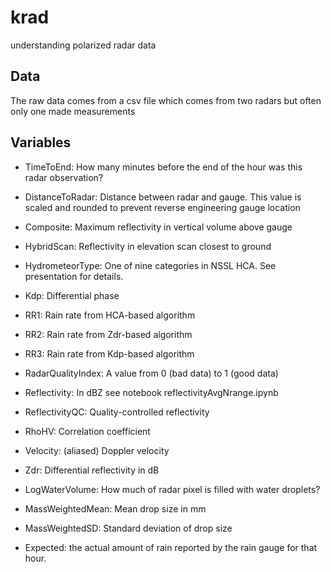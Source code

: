 # krad
understanding polarized radar data

## Data
The raw data comes from a csv file which comes from two radars but often only one made measurements

## Variables

* TimeToEnd:  How many minutes before the end of the hour was this radar observation?

* DistanceToRadar:  Distance between radar and gauge.  This value is scaled and rounded to prevent reverse engineering gauge location

* Composite:  Maximum reflectivity in vertical volume above gauge

* HybridScan: Reflectivity in elevation scan closest to ground

* HydrometeorType:  One of nine categories in NSSL HCA. See presentation for details.

* Kdp:  Differential phase

* RR1:  Rain rate from HCA-based algorithm

* RR2:  Rain rate from Zdr-based algorithm

* RR3:  Rain rate from Kdp-based algorithm

* RadarQualityIndex:  A value from 0 (bad data) to 1 (good data)

* Reflectivity:  In dBZ see notebook reflectivityAvgNrange.ipynb

* ReflectivityQC:  Quality-controlled reflectivity

* RhoHV:  Correlation coefficient

* Velocity:  (aliased) Doppler velocity

* Zdr:  Differential reflectivity in dB

* LogWaterVolume:  How much of radar pixel is filled with water droplets?

* MassWeightedMean:  Mean drop size in mm

* MassWeightedSD:  Standard deviation of drop size

* Expected: the actual amount of rain reported by the rain gauge for that hour.

